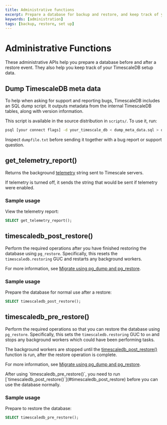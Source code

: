 ```yaml
---
title: Administrative functions
excerpt: Prepare a database for backup and restore, and keep track of your setup data
keywords: [administration]
tags: [backup, restore, set up]
---
```


# Administrative Functions

These administrative APIs help you prepare a database before and after a restore event. They also help you keep track of your TimescaleDB setup data.

## Dump TimescaleDB meta data

To help when asking for support and reporting bugs, TimescaleDB includes an SQL dump script. It outputs metadata from the internal TimescaleDB tables, along with version information.

This script is available in the source distribution in `scripts/`. To use it, run:

```bash
psql [your connect flags] -d your_timescale_db < dump_meta_data.sql > dumpfile.txt
```

Inspect `dumpfile.txt` before sending it together with a bug report or support question.

## get_telemetry_report()

Returns the background [telemetry][telemetry] string sent to Timescale servers. 

If telemetry is turned off, it sends the string that would be sent if telemetry were enabled.

### Sample usage

View the telemetry report:

```sql
SELECT get_telemetry_report();
```

## timescaledb_post_restore()

Perform the required operations after you have finished restoring the database using `pg_restore`. Specifically, this resets the `timescaledb.restoring` GUC and restarts any background workers. 

For more information, see [Migrate using pg_dump and pg_restore].

### Sample usage

Prepare the database for normal use after a restore:

```sql
SELECT timescaledb_post_restore();
```

## timescaledb_pre_restore()

Perform the required operations so that you can restore the database using `pg_restore`. Specifically, this sets the `timescaledb.restoring` GUC to `on` and stops any background workers which could have been performing tasks. 

The background workers are stopped until the [timescaledb_post_restore()](#timescaledb_post_restore) function is run, after the restore operation is complete.

For more information, see [Migrate using pg_dump and pg_restore].

<Highlight type="important">
After using `timescaledb_pre_restore()`, you need to run [`timescaledb_post_restore()`](#timescaledb_post_restore) before you can use the database normally.
</Highlight>

### Sample usage

Prepare to restore the database:

```sql
SELECT timescaledb_pre_restore();
```

[Migrate using pg_dump and pg_restore]: /ingest-and-migrate/:currentVersion:/pg-dump-and-restore/
[telemetry]: /self-hosted/:currentVersion:/configuration/telemetry
